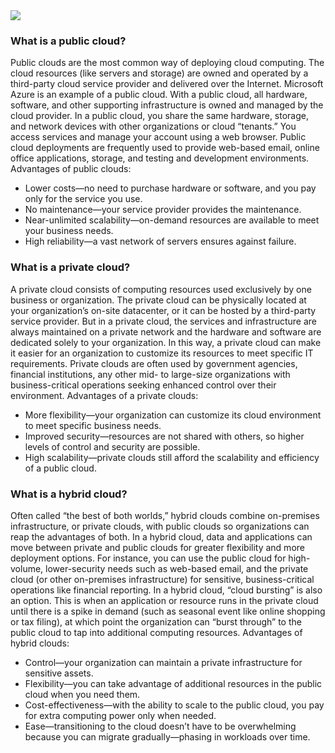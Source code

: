 <img src="http://mikemeikle.com/wp-content/uploads/2011/05/cloud_roadmap-e1305651623951.png">

### What is a public cloud?

Public clouds are the most common way of deploying cloud computing. The cloud resources (like servers and storage) are owned and operated by a third-party cloud service provider and delivered over the Internet. Microsoft Azure is an example of a public cloud. With a public cloud, all hardware, software, and other supporting infrastructure is owned and managed by the cloud provider. In a public cloud, you share the same hardware, storage, and network devices with other organizations or cloud “tenants.” You access services and manage your account using a web browser. Public cloud deployments are frequently used to provide web-based email, online office applications, storage, and testing and development environments.
Advantages of public clouds:

* Lower costs—no need to purchase hardware or software, and you pay only for the service you use.
* No maintenance—your service provider provides the maintenance.
* Near-unlimited scalability—on-demand resources are available to meet your business needs.
* High reliability—a vast network of servers ensures against failure.

### What is a private cloud?

A private cloud consists of computing resources used exclusively by one business or organization. The private cloud can be physically located at your organization’s on-site datacenter, or it can be hosted by a third-party service provider. But in a private cloud, the services and infrastructure are always maintained on a private network and the hardware and software are dedicated solely to your organization. In this way, a private cloud can make it easier for an organization to customize its resources to meet specific IT requirements. Private clouds are often used by government agencies, financial institutions, any other mid- to large-size organizations with business-critical operations seeking enhanced control over their environment.
Advantages of a private clouds:

* More flexibility—your organization can customize its cloud environment to meet specific business needs.
* Improved security—resources are not shared with others, so higher levels of control and security are possible.
* High scalability—private clouds still afford the scalability and efficiency of a public cloud.

### What is a hybrid cloud?

Often called “the best of both worlds,” hybrid clouds combine on-premises infrastructure, or private clouds, with public clouds so organizations can reap the advantages of both. In a hybrid cloud, data and applications can move between private and public clouds for greater flexibility and more deployment options. For instance, you can use the public cloud for high-volume, lower-security needs such as web-based email, and the private cloud (or other on-premises infrastructure) for sensitive, business-critical operations like financial reporting. In a hybrid cloud, “cloud bursting” is also an option. This is when an application or resource runs in the private cloud until there is a spike in demand (such as seasonal event like online shopping or tax filing), at which point the organization can “burst through” to the public cloud to tap into additional computing resources.
Advantages of hybrid clouds:

* Control—your organization can maintain a private infrastructure for sensitive assets.
* Flexibility—you can take advantage of additional resources in the public cloud when you need them.
* Cost-effectiveness—with the ability to scale to the public cloud, you pay for extra computing power only when needed.
* Ease—transitioning to the cloud doesn’t have to be overwhelming because you can migrate gradually—phasing in workloads over time.

